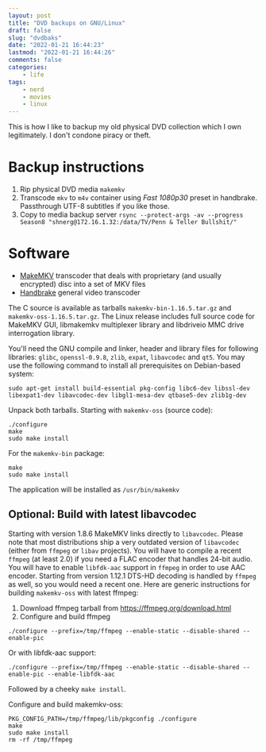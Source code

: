 ```yaml
---
layout: post
title: "DVD backups on GNU/Linux"
draft: false
slug: "dvdbaks"
date: "2022-01-21 16:44:23"
lastmod: "2022-01-21 16:44:26"
comments: false
categories:
    - life
tags:
    - nerd
    - movies
    - linux
---
```


This is how I like to backup my old physical DVD collection which I own legitimately. I don't condone piracy or theft.

# Backup instructions

1. Rip physical DVD media `makemkv`
1. Transcode `mkv` to `m4v` container using _Fast 1080p30_ preset in handbrake. Passthrough UTF-8 subtitles if you like those.
1. Copy to media backup server `rsync --protect-args -av --progress Season8 "shnerg@172.16.1.32:/data/TV/Penn & Teller Bullshit/"`

# Software

-   [MakeMKV](https://forum.makemkv.com/forum/viewtopic.php?f=3&t=224) transcoder that deals with proprietary (and usually encrypted) disc into a set of MKV files
-   [Handbrake](https://handbrake.fr/) general video transcoder

The C source is available as tarballs `makemkv-bin-1.16.5.tar.gz` and `makemkv-oss-1.16.5.tar.gz`. The Linux release includes full source code for MakeMKV GUI, libmakemkv multiplexer library and libdriveio MMC drive interrogation library.

You'll need the GNU compile and linker, header and library files for following libraries: `glibc`, `openssl-0.9.8`, `zlib`, `expat`, `libavcodec` and `qt5`. You may use the following command to install all prerequisites on Debian-based system:

```
sudo apt-get install build-essential pkg-config libc6-dev libssl-dev libexpat1-dev libavcodec-dev libgl1-mesa-dev qtbase5-dev zlib1g-dev
```

Unpack both tarballs. Starting with `makemkv-oss` (source code):

```shell
./configure
make
sudo make install
```

For the `makemkv-bin` package:

```shell
make
sudo make install
```

The application will be installed as `/usr/bin/makemkv`

## Optional: Build with latest libavcodec

Starting with version 1.8.6 MakeMKV links directly to `libavcodec`. Please note that most distributions ship a very outdated version of `libavcodec` (either from `ffmpeg` or `libav` projects). You will have to compile a recent `ffmpeg` (at least 2.0) if you need a FLAC encoder that handles 24-bit audio. You will have to enable `libfdk-aac` support in `ffmpeg` in order to use AAC encoder. Starting from version 1.12.1 DTS-HD decoding is handled by `ffmpeg` as well, so you would need a recent one. Here are generic instructions for building `makemkv-oss` with latest ffmpeg:

1. Download ffmpeg tarball from https://ffmpeg.org/download.html
1. Configure and build ffmpeg

```shell
./configure --prefix=/tmp/ffmpeg --enable-static --disable-shared --enable-pic
```

Or with libfdk-aac support:

```shell
./configure --prefix=/tmp/ffmpeg --enable-static --disable-shared --enable-pic --enable-libfdk-aac
```

Followed by a cheeky `make install`.

Configure and build makemkv-oss:

```shell
PKG_CONFIG_PATH=/tmp/ffmpeg/lib/pkgconfig ./configure
make
sudo make install
rm -rf /tmp/ffmpeg
```
